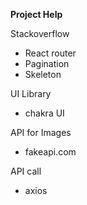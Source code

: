 **Project Help**

Stackoverflow <br>
- React router
- Pagination
- Skeleton
  

UI Library
- chakra UI
  
API for Images
- fakeapi.com
  
API call 
- axios
